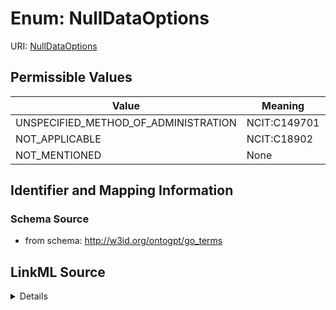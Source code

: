 # Enum: NullDataOptions



URI: [NullDataOptions](NullDataOptions.md)

## Permissible Values

| Value | Meaning | Description |
| --- | --- | --- |
| UNSPECIFIED_METHOD_OF_ADMINISTRATION | NCIT:C149701 |  |
| NOT_APPLICABLE | NCIT:C18902 |  |
| NOT_MENTIONED | None |  |









## Identifier and Mapping Information







### Schema Source


* from schema: http://w3id.org/ontogpt/go_terms




## LinkML Source

<details>
```yaml
name: NullDataOptions
from_schema: http://w3id.org/ontogpt/go_terms
rank: 1000
permissible_values:
  UNSPECIFIED_METHOD_OF_ADMINISTRATION:
    text: UNSPECIFIED_METHOD_OF_ADMINISTRATION
    meaning: NCIT:C149701
  NOT_APPLICABLE:
    text: NOT_APPLICABLE
    meaning: NCIT:C18902
    aliases:
    - not applicable
    - N/A
  NOT_MENTIONED:
    text: NOT_MENTIONED

```
</details>
